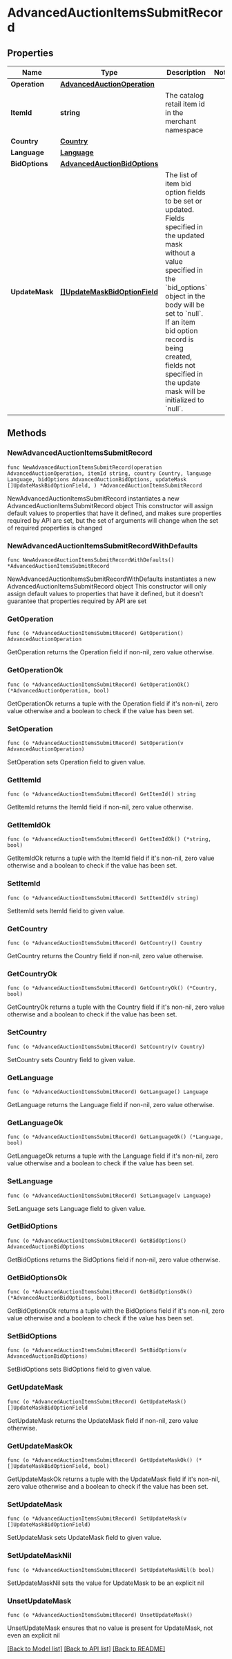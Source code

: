 # AdvancedAuctionItemsSubmitRecord

## Properties

Name | Type | Description | Notes
------------ | ------------- | ------------- | -------------
**Operation** | [**AdvancedAuctionOperation**](AdvancedAuctionOperation.md) |  | 
**ItemId** | **string** | The catalog retail item id in the merchant namespace | 
**Country** | [**Country**](Country.md) |  | 
**Language** | [**Language**](Language.md) |  | 
**BidOptions** | [**AdvancedAuctionBidOptions**](AdvancedAuctionBidOptions.md) |  | 
**UpdateMask** | [**[]UpdateMaskBidOptionField**](UpdateMaskBidOptionField.md) | The list of item bid option fields to be set or updated. Fields specified in the updated mask without a value specified in the &#x60;bid_options&#x60; object in the body will be set to &#x60;null&#x60;. If an item bid option record is being created, fields not specified in the update mask will be initialized to &#x60;null&#x60;. | 

## Methods

### NewAdvancedAuctionItemsSubmitRecord

`func NewAdvancedAuctionItemsSubmitRecord(operation AdvancedAuctionOperation, itemId string, country Country, language Language, bidOptions AdvancedAuctionBidOptions, updateMask []UpdateMaskBidOptionField, ) *AdvancedAuctionItemsSubmitRecord`

NewAdvancedAuctionItemsSubmitRecord instantiates a new AdvancedAuctionItemsSubmitRecord object
This constructor will assign default values to properties that have it defined,
and makes sure properties required by API are set, but the set of arguments
will change when the set of required properties is changed

### NewAdvancedAuctionItemsSubmitRecordWithDefaults

`func NewAdvancedAuctionItemsSubmitRecordWithDefaults() *AdvancedAuctionItemsSubmitRecord`

NewAdvancedAuctionItemsSubmitRecordWithDefaults instantiates a new AdvancedAuctionItemsSubmitRecord object
This constructor will only assign default values to properties that have it defined,
but it doesn't guarantee that properties required by API are set

### GetOperation

`func (o *AdvancedAuctionItemsSubmitRecord) GetOperation() AdvancedAuctionOperation`

GetOperation returns the Operation field if non-nil, zero value otherwise.

### GetOperationOk

`func (o *AdvancedAuctionItemsSubmitRecord) GetOperationOk() (*AdvancedAuctionOperation, bool)`

GetOperationOk returns a tuple with the Operation field if it's non-nil, zero value otherwise
and a boolean to check if the value has been set.

### SetOperation

`func (o *AdvancedAuctionItemsSubmitRecord) SetOperation(v AdvancedAuctionOperation)`

SetOperation sets Operation field to given value.


### GetItemId

`func (o *AdvancedAuctionItemsSubmitRecord) GetItemId() string`

GetItemId returns the ItemId field if non-nil, zero value otherwise.

### GetItemIdOk

`func (o *AdvancedAuctionItemsSubmitRecord) GetItemIdOk() (*string, bool)`

GetItemIdOk returns a tuple with the ItemId field if it's non-nil, zero value otherwise
and a boolean to check if the value has been set.

### SetItemId

`func (o *AdvancedAuctionItemsSubmitRecord) SetItemId(v string)`

SetItemId sets ItemId field to given value.


### GetCountry

`func (o *AdvancedAuctionItemsSubmitRecord) GetCountry() Country`

GetCountry returns the Country field if non-nil, zero value otherwise.

### GetCountryOk

`func (o *AdvancedAuctionItemsSubmitRecord) GetCountryOk() (*Country, bool)`

GetCountryOk returns a tuple with the Country field if it's non-nil, zero value otherwise
and a boolean to check if the value has been set.

### SetCountry

`func (o *AdvancedAuctionItemsSubmitRecord) SetCountry(v Country)`

SetCountry sets Country field to given value.


### GetLanguage

`func (o *AdvancedAuctionItemsSubmitRecord) GetLanguage() Language`

GetLanguage returns the Language field if non-nil, zero value otherwise.

### GetLanguageOk

`func (o *AdvancedAuctionItemsSubmitRecord) GetLanguageOk() (*Language, bool)`

GetLanguageOk returns a tuple with the Language field if it's non-nil, zero value otherwise
and a boolean to check if the value has been set.

### SetLanguage

`func (o *AdvancedAuctionItemsSubmitRecord) SetLanguage(v Language)`

SetLanguage sets Language field to given value.


### GetBidOptions

`func (o *AdvancedAuctionItemsSubmitRecord) GetBidOptions() AdvancedAuctionBidOptions`

GetBidOptions returns the BidOptions field if non-nil, zero value otherwise.

### GetBidOptionsOk

`func (o *AdvancedAuctionItemsSubmitRecord) GetBidOptionsOk() (*AdvancedAuctionBidOptions, bool)`

GetBidOptionsOk returns a tuple with the BidOptions field if it's non-nil, zero value otherwise
and a boolean to check if the value has been set.

### SetBidOptions

`func (o *AdvancedAuctionItemsSubmitRecord) SetBidOptions(v AdvancedAuctionBidOptions)`

SetBidOptions sets BidOptions field to given value.


### GetUpdateMask

`func (o *AdvancedAuctionItemsSubmitRecord) GetUpdateMask() []UpdateMaskBidOptionField`

GetUpdateMask returns the UpdateMask field if non-nil, zero value otherwise.

### GetUpdateMaskOk

`func (o *AdvancedAuctionItemsSubmitRecord) GetUpdateMaskOk() (*[]UpdateMaskBidOptionField, bool)`

GetUpdateMaskOk returns a tuple with the UpdateMask field if it's non-nil, zero value otherwise
and a boolean to check if the value has been set.

### SetUpdateMask

`func (o *AdvancedAuctionItemsSubmitRecord) SetUpdateMask(v []UpdateMaskBidOptionField)`

SetUpdateMask sets UpdateMask field to given value.


### SetUpdateMaskNil

`func (o *AdvancedAuctionItemsSubmitRecord) SetUpdateMaskNil(b bool)`

 SetUpdateMaskNil sets the value for UpdateMask to be an explicit nil

### UnsetUpdateMask
`func (o *AdvancedAuctionItemsSubmitRecord) UnsetUpdateMask()`

UnsetUpdateMask ensures that no value is present for UpdateMask, not even an explicit nil

[[Back to Model list]](../README.md#documentation-for-models) [[Back to API list]](../README.md#documentation-for-api-endpoints) [[Back to README]](../README.md)


